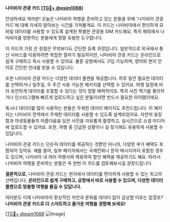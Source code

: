 **나미비아 관광 카드 [[TG💪+ @esim1088](https://t.me/s/esim1088)]**

안녕하세요 여러분! 오늘은 나미비아 여행을 준비하고 있는 분들을 위해 '나미비아 관광 카드'에 대해 자세히 알아보는 시간을 가져볼게요. 이 카드는 나미비아에서 편리하게 모바일 데이터를 사용할 수 있도록 설계된 특별한 관광용 SIM 카드예요. 특히 해외에서 나미비아를 방문하는 분들에게 정말 유용한 도구랍니다.

이 카드의 가장 큰 장점은 무엇보다도 간단한 등록 과정입니다. 일반적으로 외국에서 통신 서비스를 이용하려면 복잡한 절차가 필요하지만, 나미비아 관광 카드는 온라인으로 쉽게 구매하고 즉시 사용할 수 있어요. 물론 공항에서도 구입 가능하며, 영어와 현지 언어로 간단한 안내를 받을 수 있답니다.

또한 나미비아 관광 카드는 다양한 데이터 플랜을 제공합니다. 하루 동안 필요한 데이터를 선택하거나 일주일, 두 주간 사용 가능한 패키지를 선택할 수 있어요. 여행 일정에 따라 유연하게 데이터를 조절할 수 있다는 것이 정말 매력적이죠. 특히 사진 찍기를 좋아하거나 인스타그램에 빠르게 업로드하고 싶은 분들이라면 반드시 필요한 아이템이에요.

혹시나 데이터를 많이 사용하는 분들은 무제한 데이터 패키지도 추천드립니다. 이 패키지는 나미비아 전역에서 무제한 데이터를 사용할 수 있도록 설계되었어요. 자연의 웅장함과 야생동물들의 아름다움을 담은 사진을 자유롭게 촬영하고, 실시간으로 소셜 미디어에 업로드할 수 있어요. 또한, 여행 중 긴급한 상황이나 길 찾기에도 유용하게 사용할 수 있답니다.

나미비아 관광 카드는 단순히 데이터를 제공하는 것뿐만 아니라, 다양한 부가 혜택도 포함되어 있어요. 예를 들어, 일부 패키지에서는 국제전화나 문자 메시지까지 포함된 경우도 있으며, 나미비아 내 여러 여행사와 제휴하여 할인 혜택을 제공하기도 해요. 따라서 나미비아 여행을 준비하는 분들은 꼭 한번 이 카드를 검토해보시길 권장드립니다.

**결론적으로**, 나미비아 관광 카드는 현지에서 데이터를 편리하게 사용할 수 있는 최고의 선택입니다. **온라인으로 쉽게 구매하고, 공항에서 바로 사용할 수 있으며, 다양한 데이터 플랜으로 맞춤형 여행을 즐길 수 있답니다.** 

여러분도 이제 나미비아의 환상적인 자연과 문화를 데이터 없이 감상할 이유는 없겠죠? **나미비아 관광 카드로 더 스마트하고 즐거운 여행을 경험해 보세요!** 

[[TG💪+ @esim1088](https://t.me/s/esim1088) ![Image](https://i.postimg.cc/Y0z9fWf4/image.png)]